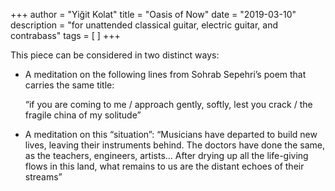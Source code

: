 +++
author = "Yiğit Kolat"
title = "Oasis of Now"
date = "2019-03-10"
description = "for unattended classical guitar, electric guitar, and contrabass"
tags = [
]
+++

This piece can be considered in two distinct ways:

- A meditation on the following lines from Sohrab Sepehri’s poem that carries the same title:

	“if you are coming to me / approach gently, softly, lest you crack / the fragile china of my solitude” 

- A meditation on this “situation”:
	“Musicians have departed to build new lives, leaving their instruments behind. The doctors have done the same, as the teachers, engineers, artists… After drying up all the life-giving flows in this land, what remains to us are the distant echoes of their streams”

